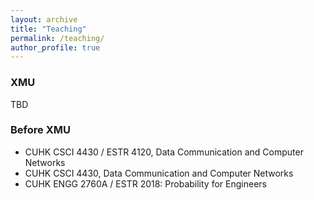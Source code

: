 ```yaml
---
layout: archive
title: "Teaching"
permalink: /teaching/
author_profile: true
---
```


### XMU
TBD

### Before XMU
* CUHK CSCI 4430 / ESTR 4120, Data Communication and Computer Networks
* CUHK CSCI 4430, Data Communication and Computer Networks
*  CUHK ENGG 2760A / ESTR 2018: Probability for Engineers
